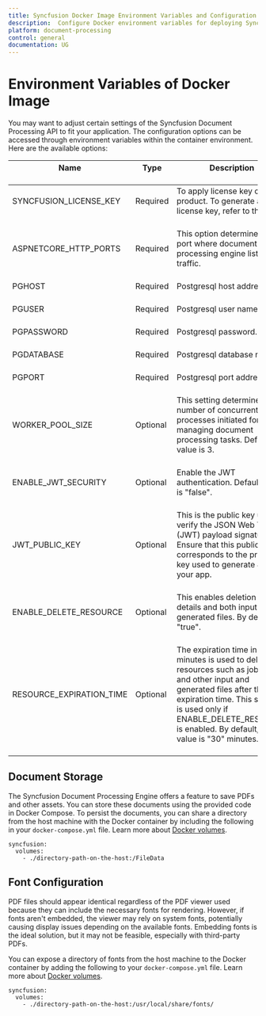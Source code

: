 ```yaml
---
title: Syncfusion Docker Image Environment Variables and Configuration
description:  Configure Docker environment variables for deploying Syncfusion Document Processing API seamlessly. Customize settings for optimal performance.
platform: document-processing
control: general
documentation: UG
---
```

# Environment Variables of Docker Image

You may want to adjust certain settings of the Syncfusion Document Processing API to fit your application. The configuration options can be accessed through environment variables within the container environment. Here are the available options:

<table>
<thead>
<tr>
<th>Name<br/><br/></th>
<th>Type<br/><br/></th>
<th>Description<br/><br/></th>
</tr>
</thead>
<tbody>  
<tr>
<td>SYNCFUSION_LICENSE_KEY<br/><br/></td>
<td>Required<br/><br/></td>
<td>To apply license key of the product. To generate a valid license key, refer to this <a href="https://help.syncfusion.com/common/essential-studio/licensing/licensing-faq/where-can-i-get-a-license-key?utm_source=docker&utm_medium=listing&utm_campaign=javascript-word-processor-docker">link</a>.<br/><br/></td>
</tr>
<tr>
<td>ASPNETCORE_HTTP_PORTS<br/><br/></td>
<td>Required<br/><br/></td>
<td>This option determines the port where document processing engine listens for traffic.<br/><br/></td>
</tr>
<tr>
<td>PGHOST<br/><br/></td>
<td>Required<br/><br/></td>
<td>Postgresql host address.<br/><br/></td>
</tr>
<tr>
<td>PGUSER<br/><br/></td>
<td>Required<br/><br/></td>
<td>Postgresql user name.<br/><br/></td>
</tr>
<tr>
<td>PGPASSWORD<br/><br/></td>
<td>Required<br/><br/></td>
<td>Postgresql password.<br/><br/></td>
</tr>
<tr>
<td>PGDATABASE<br/><br/></td>
<td>Required<br/><br/></td>
<td>Postgresql database name.<br/><br/></td>
</tr>
<tr>
<td>PGPORT<br/><br/></td>
<td>Required<br/><br/></td>
<td>Postgresql port address.<br/><br/></td>
</tr>
<tr>
<td>WORKER_POOL_SIZE<br/><br/></td>
<td>Optional<br/><br/></td>
<td>This setting determines the number of concurrent processes initiated for managing document processing tasks. Default value is 3.<br/><br/></td>
</tr>
<tr>
<td>ENABLE_JWT_SECURITY<br/><br/></td>
<td>Optional<br/><br/></td>
<td>Enable the JWT authentication. Default value is "false".<br/><br/></td>
</tr>
<tr>
<td>JWT_PUBLIC_KEY<br/><br/></td>
<td>Optional<br/><br/></td>
<td>This is the public key used to verify the JSON Web Token (JWT) payload signature. Ensure that this public key corresponds to the private key used to generate JWTs in your app.<br/><br/></td>
</tr>
<tr>
<td>ENABLE_DELETE_RESOURCE<br/><br/></td>
<td>Optional<br/><br/></td>
<td>This enables deletion of job details and both input and generated files. By default, "true".<br/><br/></td>
</tr>
<tr>
<td>RESOURCE_EXPIRATION_TIME <br/><br/></td>
<td>Optional<br/><br/></td>
<td>The expiration time in minutes is used to delete resources such as job details and other input and generated files after the expiration time. This setting is used only if ENABLE_DELETE_RESOURCE is enabled. By default, the value is "30" minutes.<br/><br/></td>
</tr>
</tbody>
</table>

## Document Storage

The Syncfusion Document Processing Engine offers a feature to save PDFs and other assets. You can store these documents using the provided code in Docker Compose. To persist the documents, you can share a directory from the host machine with the Docker container by including the following in your `docker-compose.yml` file. Learn more about [Docker volumes](https://docs.docker.com/storage/volumes/).

```
syncfusion:
  volumes:
    - ./directory-path-on-the-host:/FileData
```

## Font Configuration

PDF files should appear identical regardless of the PDF viewer used because they can include the necessary fonts for rendering. However, if fonts aren't embedded, the viewer may rely on system fonts, potentially causing display issues depending on the available fonts. Embedding fonts is the ideal solution, but it may not be feasible, especially with third-party PDFs.

You can expose a directory of fonts from the host machine to the Docker container by adding the following to your `docker-compose.yml` file. Learn more about [Docker volumes](https://docs.docker.com/storage/volumes/).

```
syncfusion:
  volumes:
    - ./directory-path-on-the-host:/usr/local/share/fonts/
```
